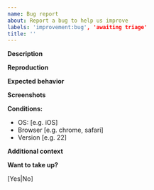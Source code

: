 ```yaml
---
name: Bug report
about: Report a bug to help us improve
labels: 'improvement:bug', 'awaiting triage'
title: ''
---
```


**Description**
<!-- A clear and concise description of what the bug is. -->

**Reproduction**
<!-- Steps to reproduce the behavior. -->

**Expected behavior**
<!-- A clear and concise description of what you expected to happen. -->

**Screenshots**
<!-- If applicable, add screenshots to help explain your problem. -->

**Conditions:**
<!-- Remove this section if the bug is independent of use conditions. -->
 - OS: [e.g. iOS]
 - Browser [e.g. chrome, safari]
 - Version [e.g. 22]

**Additional context**
<!-- Add any other context about the problem here. -->

**Want to take up?**
<!-- Are you interested in tackling this issue yourself? -->
[Yes|No]
